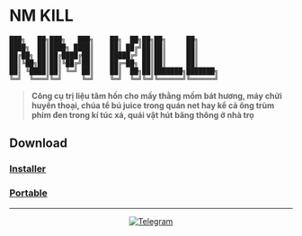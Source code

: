 # NM KILL

```
███╗   ██╗███╗   ███╗    ██╗  ██╗██╗██╗     ██╗
████╗  ██║████╗ ████║    ██║ ██╔╝██║██║     ██║
██╔██╗ ██║██╔████╔██║    █████╔╝ ██║██║     ██║
██║╚██╗██║██║╚██╔╝██║    ██╔═██╗ ██║██║     ██║
██║ ╚████║██║ ╚═╝ ██║    ██║  ██╗██║███████╗███████╗
╚═╝  ╚═══╝╚═╝     ╚═╝    ╚═╝  ╚═╝╚═╝╚══════╝╚══════╝
```

> **Công cụ trị liệu tâm hồn cho mấy thằng mồm bát hương, máy chửi huyền thoại, chúa tể bú juice trong quán net hay kể cả ông trùm phim đen trong kí túc xá, quái vật hút băng thông ở nhà trọ**

## Download

### [Installer](https://github.com/ovftank/nm-kill/releases/latest/download/nm-kill-setup.exe)

### [Portable](https://github.com/ovftank/nm-kill/releases/latest/download/nm-kill.exe)

---

<div align="center">

[![Telegram](https://img.shields.io/badge/Telegram-Contact-0088cc?style=flat&logo=telegram&logoColor=white)](https://t.me/ovftank)

</div>
